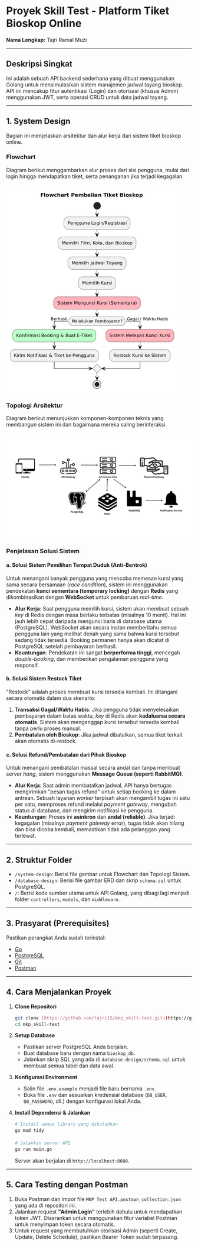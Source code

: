 # Proyek Skill Test - Platform Tiket Bioskop Online

**Nama Lengkap:** Tajri Ramal Muzi

---

## Deskripsi Singkat

Ini adalah sebuah API backend sederhana yang dibuat menggunakan Golang untuk mensimulasikan sistem manajemen jadwal tayang bioskop. API ini mencakup fitur autentikasi (Login) dan otorisasi (khusus Admin) menggunakan JWT, serta operasi CRUD untuk data jadwal tayang.

---

## 1. System Design

Bagian ini menjelaskan arsitektur dan alur kerja dari sistem tiket bioskop online.

### Flowchart

Diagram berikut menggambarkan alur proses dari sisi pengguna, mulai dari login hingga mendapatkan tiket, serta penanganan jika terjadi kegagalan.

![Flowchart Sistem](https://raw.githubusercontent.com/tajri15/mkp_skill-test/main/System-Design/flowchart.png)

### Topologi Arsitektur

Diagram berikut menunjukkan komponen-komponen teknis yang membangun sistem ini dan bagaimana mereka saling berinteraksi.

![Topologi Sistem](https://raw.githubusercontent.com/tajri15/mkp_skill-test/main/System-Design/topology.png)

### Penjelasan Solusi Sistem

#### a. Solusi Sistem Pemilihan Tempat Duduk (Anti-Bentrok)

Untuk menangani banyak pengguna yang mencoba memesan kursi yang sama secara bersamaan (*race condition*), sistem ini menggunakan pendekatan **kunci sementara (temporary locking)** dengan **Redis** yang dikombinasikan dengan **WebSocket** untuk pembaruan *real-time*.

* **Alur Kerja**: Saat pengguna memilih kursi, sistem akan membuat sebuah *key* di Redis dengan masa berlaku terbatas (misalnya 10 menit). Hal ini jauh lebih cepat daripada mengunci baris di database utama (PostgreSQL). WebSocket akan secara instan memberitahu semua pengguna lain yang melihat denah yang sama bahwa kursi tersebut sedang tidak tersedia. Booking permanen hanya akan dicatat di PostgreSQL setelah pembayaran berhasil.
* **Keuntungan**: Pendekatan ini sangat **berperforma tinggi**, mencegah *double-booking*, dan memberikan pengalaman pengguna yang responsif.

#### b. Solusi Sistem Restock Tiket

"Restock" adalah proses membuat kursi tersedia kembali. Ini ditangani secara otomatis dalam dua skenario:

1.  **Transaksi Gagal/Waktu Habis**: Jika pengguna tidak menyelesaikan pembayaran dalam batas waktu, *key* di Redis akan **kadaluarsa secara otomatis**. Sistem akan menganggap kursi tersebut tersedia kembali tanpa perlu proses manual.
2.  **Pembatalan oleh Bioskop**: Jika jadwal dibatalkan, semua tiket terkait akan otomatis di-restock.

#### c. Solusi Refund/Pembatalan dari Pihak Bioskop

Untuk menangani pembatalan massal secara andal dan tanpa membuat server *hang*, sistem menggunakan **Message Queue (seperti RabbitMQ)**.

* **Alur Kerja**: Saat admin membatalkan jadwal, API hanya bertugas mengirimkan "pesan tugas refund" untuk setiap booking ke dalam antrean. Sebuah layanan *worker* terpisah akan mengambil tugas ini satu per satu, memproses refund melalui *payment gateway*, mengubah status di database, dan mengirim notifikasi ke pengguna.
* **Keuntungan**: Proses ini **asinkron** dan **andal (reliable)**. Jika terjadi kegagalan (misalnya *payment gateway* error), tugas tidak akan hilang dan bisa dicoba kembali, memastikan tidak ada pelanggan yang terlewat.

---

## 2. Struktur Folder

* `/system-design`: Berisi file gambar untuk Flowchart dan Topologi Sistem.
* `/database-design`: Berisi file gambar ERD dan skrip `schema.sql` untuk PostgreSQL.
* `/`: Berisi kode sumber utama untuk API Golang, yang dibagi lagi menjadi folder `controllers`, `models`, dan `middleware`.

---

## 3. Prasyarat (Prerequisites)

Pastikan perangkat Anda sudah terinstal:
* [Go](https://golang.org/dl/)
* [PostgreSQL](https://www.postgresql.org/download/)
* [Git](https://git-scm.com/downloads/)
* [Postman](https://www.postman.com/downloads/)

---

## 4. Cara Menjalankan Proyek

1.  **Clone Repositori**
    ```bash
    git clone [https://github.com/tajri15/mkp_skill-test.git](https://github.com/tajri15/mkp_skill-test.git)
    cd mkp_skill-test
    ```

2.  **Setup Database**
    * Pastikan server PostgreSQL Anda berjalan.
    * Buat database baru dengan nama `bioskop_db`.
    * Jalankan skrip SQL yang ada di `database-design/schema.sql` untuk membuat semua tabel dan data awal.

3.  **Konfigurasi Environment**
    * Salin file `.env.example` menjadi file baru bernama `.env`.
    * Buka file `.env` dan sesuaikan kredensial database (`DB_USER`, `DB_PASSWORD`, dll.) dengan konfigurasi lokal Anda.

4.  **Install Dependensi & Jalankan**
    ```bash
    # Install semua library yang dibutuhkan
    go mod tidy

    # Jalankan server API
    go run main.go
    ```
    Server akan berjalan di `http://localhost:8080`.

---

## 5. Cara Testing dengan Postman

1.  Buka Postman dan impor file `MKP Test API.postman_collection.json` yang ada di repositori ini.
2.  Jalankan request **"Admin Login"** terlebih dahulu untuk mendapatkan token JWT. Disarankan untuk menggunakan fitur variabel Postman untuk menyimpan token secara otomatis.
3.  Untuk request yang membutuhkan otorisasi Admin (seperti Create, Update, Delete Schedule), pastikan Bearer Token sudah terpasang.